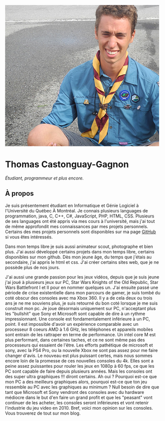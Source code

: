 <img class="rightimg img200px" src="/images/me.jpg"/>

# Thomas Castonguay-Gagnon

_Étudiant, programmeur et plus encore._

## À propos

Je suis présentement étudiant en Informatique et Génie Logiciel à l'Université du Québec À Montréal.
Je connais plusieurs languages de programmation, java, C, C++, C#, JavaScript, PHP, HTML, CSS.
Plusieurs de ses languages ont été appris via mes cours à l'université, mais j'ai tout de même approfondit mes connaissances par mes projets personnels.
Certains des mes projets personnels sont disponibles sur ma page [GitHub](https://github.com/the-prism) si vous êtes intéressés.

Dans mon temps libre je suis aussi animateur scout, photographe et bien plus.
J'ai aussi développé certains projets dans mon temps libre, certains disponibles sur mon github.
Dès mon jeune âge, du temps que j'étais au secondaire, j'ai appris le html et css.
J'ai créer certains sites web, que je ne possède plus de nos jours.

J'ai aussi une grande passion pour les jeux vidéos, depuis que je suis jeune j'ai joué à plusieurs jeux sur PC, Star Wars Knights of the Old Republic, Star Wars Battlefront I et II pour en nommer quelques un.
J'ai ensuite passé une période de crise existentielle dans mon parcours de gamer, je suis tombé du coté obscur des consoles avec ma Xbox 360.
Il y a de cela deux ou trois ans je ne me souviens plus, je suis retourné du bon coté lorsque je me suis construit mon pc.
Je joue désormais uniquement sur PC, n'acceptant plus les "bullshit" que Sony et Microsoft sont capable de dire à un rythme impressionnant.
Une console est fondamentalement inférieure à un PC, point.
Il est impossible d'avoir un expérience comparable avec un processeur 8 coeurs AMD à 1.6 GHz, les téléphones et appareils mobiles sont entrain de les rattraper en terme de performance.
Un intel core M est plus performant, dans certaines taches, et ce ne sont même pas des processeurs qui essaient de l'être.
Les efforts pathétique de microsoft et sony, avec la PS4 Pro, ou la nouvelle Xbox ne sont pas assez pour me faire changer d'avis.
Le nouveau est plus puissant certes, mais nous sommes encore loin de la promesse de ces nouvelles consoles du 4k.
Elles sont a peine assez puissantes pour rouler les jeux en 1080p à 60 fps, ce que les PC sont capable de faire depuis plusieurs années.
Mais les consoles ont des super ultra graphiques !!! diront certains.
Ah oui ? Pourquoi est-ce que mon PC a des meilleurs graphiques alors, pourquoi est-ce que ton jeu ressemble au PC avec les graphiques au minimum ?
Null besoin de dire que tant que Microsoft et Sony vendront des consoles avec du hardware médiocre dans le but d'en faire un grand profit et que les "peasant" vont continuer de les acheter, les consoles seront inférieures et vont retenir l'industrie du jeu video en 2010.
Bref, voici mon opinion sur les consoles.
Vous trouverez de tout sur mon blog.
